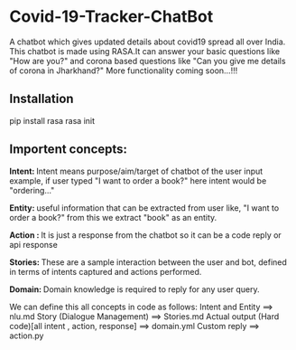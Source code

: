 # Covid-19-Tracker-ChatBot
A chatbot which gives updated details about covid19 spread all over India. This chatbot is made using RASA.It can answer your basic questions like "How are you?" and corona based questions like "Can you give me details of corona in Jharkhand?" More functionality coming soon...!!!

<h2>Installation </h2>
pip install rasa
rasa init <br>

<h2>   Importent concepts:  </h2>

<b> Intent: </b>
Intent means purpose/aim/target of chatbot of the user input example, if user typed "I want to order a book?" here intent would be "ordering..." <br>

<b> Entity: </b>
useful information that can be extracted from user like, "I want to order a book?" from this we extract "book" as an entity. <br>

<b> Action : </b>
It is just a response from the chatbot so it can be a code reply or api response <br>

<b> Stories: </b>
These are a sample interaction between the user and bot, defined in terms of intents captured and actions performed.   <br>

<b> Domain:  </b>
Domain knowledge is required to reply for any user query.  <br>

We can define this all concepts in code as follows:
Intent and Entity ==> nlu.md
Story (Dialogue Management) ==> Stories.md
Actual output (Hard code)[all intent , action, response] ==> domain.yml
Custom reply ==> action.py
